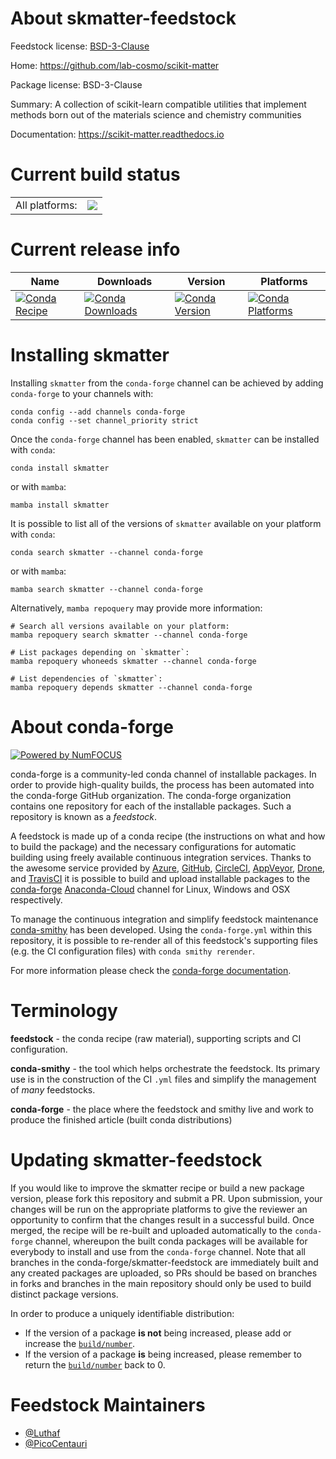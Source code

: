 About skmatter-feedstock
========================

Feedstock license: [BSD-3-Clause](https://github.com/conda-forge/skmatter-feedstock/blob/main/LICENSE.txt)

Home: https://github.com/lab-cosmo/scikit-matter

Package license: BSD-3-Clause

Summary: A collection of scikit-learn compatible utilities that implement methods born out of the materials science and chemistry communities

Documentation: https://scikit-matter.readthedocs.io

Current build status
====================


<table><tr><td>All platforms:</td>
    <td>
      <a href="https://dev.azure.com/conda-forge/feedstock-builds/_build/latest?definitionId=18991&branchName=main">
        <img src="https://dev.azure.com/conda-forge/feedstock-builds/_apis/build/status/skmatter-feedstock?branchName=main">
      </a>
    </td>
  </tr>
</table>

Current release info
====================

| Name | Downloads | Version | Platforms |
| --- | --- | --- | --- |
| [![Conda Recipe](https://img.shields.io/badge/recipe-skmatter-green.svg)](https://anaconda.org/conda-forge/skmatter) | [![Conda Downloads](https://img.shields.io/conda/dn/conda-forge/skmatter.svg)](https://anaconda.org/conda-forge/skmatter) | [![Conda Version](https://img.shields.io/conda/vn/conda-forge/skmatter.svg)](https://anaconda.org/conda-forge/skmatter) | [![Conda Platforms](https://img.shields.io/conda/pn/conda-forge/skmatter.svg)](https://anaconda.org/conda-forge/skmatter) |

Installing skmatter
===================

Installing `skmatter` from the `conda-forge` channel can be achieved by adding `conda-forge` to your channels with:

```
conda config --add channels conda-forge
conda config --set channel_priority strict
```

Once the `conda-forge` channel has been enabled, `skmatter` can be installed with `conda`:

```
conda install skmatter
```

or with `mamba`:

```
mamba install skmatter
```

It is possible to list all of the versions of `skmatter` available on your platform with `conda`:

```
conda search skmatter --channel conda-forge
```

or with `mamba`:

```
mamba search skmatter --channel conda-forge
```

Alternatively, `mamba repoquery` may provide more information:

```
# Search all versions available on your platform:
mamba repoquery search skmatter --channel conda-forge

# List packages depending on `skmatter`:
mamba repoquery whoneeds skmatter --channel conda-forge

# List dependencies of `skmatter`:
mamba repoquery depends skmatter --channel conda-forge
```


About conda-forge
=================

[![Powered by
NumFOCUS](https://img.shields.io/badge/powered%20by-NumFOCUS-orange.svg?style=flat&colorA=E1523D&colorB=007D8A)](https://numfocus.org)

conda-forge is a community-led conda channel of installable packages.
In order to provide high-quality builds, the process has been automated into the
conda-forge GitHub organization. The conda-forge organization contains one repository
for each of the installable packages. Such a repository is known as a *feedstock*.

A feedstock is made up of a conda recipe (the instructions on what and how to build
the package) and the necessary configurations for automatic building using freely
available continuous integration services. Thanks to the awesome service provided by
[Azure](https://azure.microsoft.com/en-us/services/devops/), [GitHub](https://github.com/),
[CircleCI](https://circleci.com/), [AppVeyor](https://www.appveyor.com/),
[Drone](https://cloud.drone.io/welcome), and [TravisCI](https://travis-ci.com/)
it is possible to build and upload installable packages to the
[conda-forge](https://anaconda.org/conda-forge) [Anaconda-Cloud](https://anaconda.org/)
channel for Linux, Windows and OSX respectively.

To manage the continuous integration and simplify feedstock maintenance
[conda-smithy](https://github.com/conda-forge/conda-smithy) has been developed.
Using the ``conda-forge.yml`` within this repository, it is possible to re-render all of
this feedstock's supporting files (e.g. the CI configuration files) with ``conda smithy rerender``.

For more information please check the [conda-forge documentation](https://conda-forge.org/docs/).

Terminology
===========

**feedstock** - the conda recipe (raw material), supporting scripts and CI configuration.

**conda-smithy** - the tool which helps orchestrate the feedstock.
                   Its primary use is in the construction of the CI ``.yml`` files
                   and simplify the management of *many* feedstocks.

**conda-forge** - the place where the feedstock and smithy live and work to
                  produce the finished article (built conda distributions)


Updating skmatter-feedstock
===========================

If you would like to improve the skmatter recipe or build a new
package version, please fork this repository and submit a PR. Upon submission,
your changes will be run on the appropriate platforms to give the reviewer an
opportunity to confirm that the changes result in a successful build. Once
merged, the recipe will be re-built and uploaded automatically to the
`conda-forge` channel, whereupon the built conda packages will be available for
everybody to install and use from the `conda-forge` channel.
Note that all branches in the conda-forge/skmatter-feedstock are
immediately built and any created packages are uploaded, so PRs should be based
on branches in forks and branches in the main repository should only be used to
build distinct package versions.

In order to produce a uniquely identifiable distribution:
 * If the version of a package **is not** being increased, please add or increase
   the [``build/number``](https://docs.conda.io/projects/conda-build/en/latest/resources/define-metadata.html#build-number-and-string).
 * If the version of a package **is** being increased, please remember to return
   the [``build/number``](https://docs.conda.io/projects/conda-build/en/latest/resources/define-metadata.html#build-number-and-string)
   back to 0.

Feedstock Maintainers
=====================

* [@Luthaf](https://github.com/Luthaf/)
* [@PicoCentauri](https://github.com/PicoCentauri/)

